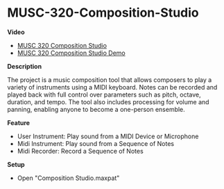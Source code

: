 # MUSC-320-Composition-Studio

**Video**

- [MUSC 320 Composition Studio](https://www.youtube.com/watch?v=S5PJFFVrTKY)
- [MUSC 320 Composition Studio Demo](https://www.youtube.com/watch?v=QoWMzQGrXeA)

**Description**

The project is a music composition tool that allows composers to play a variety of instruments using a MIDI keyboard. Notes can be recorded and played back with full control over parameters such as pitch, octave, duration, and tempo. The tool also includes processing for volume and panning, enabling anyone to become a one-person ensemble.

**Feature**

- User Instrument:	Play sound from a MIDI Device or Microphone
- Midi Instrument:	Play sound from a Sequence of Notes
- Midi Recorder:		Record a Sequence of Notes

**Setup**

- Open "Composition Studio.maxpat"

